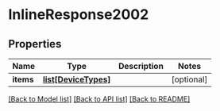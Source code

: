 # InlineResponse2002

## Properties
Name | Type | Description | Notes
------------ | ------------- | ------------- | -------------
**items** | [**list[DeviceTypes]**](DeviceTypes.md) |  | [optional] 

[[Back to Model list]](../README.md#documentation-for-models) [[Back to API list]](../README.md#documentation-for-api-endpoints) [[Back to README]](../README.md)


